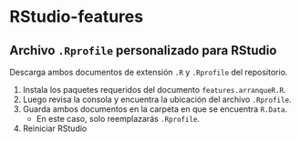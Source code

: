 # RStudio-features

## Archivo `.Rprofile` personalizado para RStudio

Descarga ambos documentos de extensión `.R` y `.Rprofile` del repositorio.

   1. Instala los paquetes requeridos del documento `features.arranqueR.R`.
   2. Luego revisa la consola y encuentra la ubicación del archivo `.Rprofile`.
   3. Guarda ambos documentos en la carpeta en que se encuentra `R.Data`. 
        - En este caso, solo reemplazarás `.Rprofile`.
   4. Reiniciar RStudio

    
